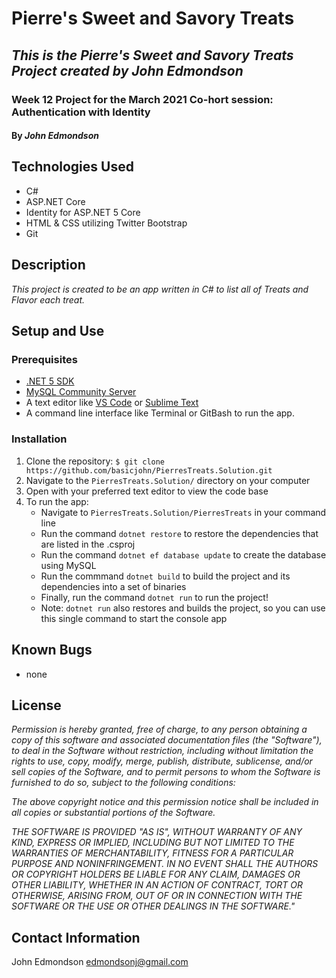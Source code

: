 # Pierre's Sweet and Savory Treats

## _This is the Pierre's Sweet and Savory Treats Project created by John Edmondson_

### Week 12 Project for the March 2021 Co-hort session: Authentication with Identity

#### By _**John Edmondson**_

## Technologies Used

- C#
- ASP.NET Core
- Identity for ASP.NET 5 Core
- HTML & CSS utilizing Twitter Bootstrap
- Git

## Description

_This project is created to be an app written in C# to list all of Treats and Flavor each treat._

## Setup and Use

### Prerequisites

- [.NET 5 SDK](https://dotnet.microsoft.com/download/dotnet/5.0/)
- [MySQL Community Server](https://dev.mysql.com/downloads/mysql/)
- A text editor like [VS Code](https://code.visualstudio.com/) or [Sublime Text](https://www.sublimetext.com/)
- A command line interface like Terminal or GitBash to run the app.

### Installation

1. Clone the repository: `$ git clone https://github.com/basicjohn/PierresTreats.Solution.git`
2. Navigate to the `PierresTreats.Solution/` directory on your computer
3. Open with your preferred text editor to view the code base
4. To run the app:
   - Navigate to `PierresTreats.Solution/PierresTreats` in your command line
   - Run the command `dotnet restore` to restore the dependencies that are listed in the .csproj
   - Run the command `dotnet ef database update` to create the database using MySQL
   - Run the commmand `dotnet build` to build the project and its dependencies into a set of binaries
   - Finally, run the command `dotnet run` to run the project!
   - Note: `dotnet run` also restores and builds the project, so you can use this single command to start the console app

## Known Bugs

- none

## License

_Permission is hereby granted, free of charge, to any person obtaining a copy of this software and associated documentation files (the "Software"), to deal in the Software without restriction, including without limitation the rights to use, copy, modify, merge, publish, distribute, sublicense, and/or sell copies of the Software, and to permit persons to whom the Software is furnished to do so, subject to the following conditions:_

_The above copyright notice and this permission notice shall be included in all copies or substantial portions of the Software._

_THE SOFTWARE IS PROVIDED "AS IS", WITHOUT WARRANTY OF ANY KIND, EXPRESS OR IMPLIED, INCLUDING BUT NOT LIMITED TO THE WARRANTIES OF MERCHANTABILITY, FITNESS FOR A PARTICULAR PURPOSE AND NONINFRINGEMENT. IN NO EVENT SHALL THE AUTHORS OR COPYRIGHT HOLDERS BE LIABLE FOR ANY CLAIM, DAMAGES OR OTHER LIABILITY, WHETHER IN AN ACTION OF CONTRACT, TORT OR OTHERWISE, ARISING FROM, OUT OF OR IN CONNECTION WITH THE SOFTWARE OR THE USE OR OTHER DEALINGS IN THE SOFTWARE."_

## Contact Information

John Edmondson edmondsonj@gmail.com
